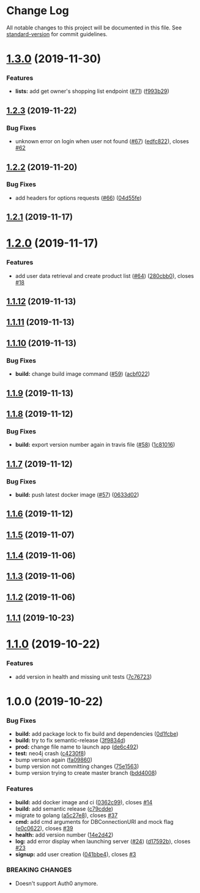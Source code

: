 # Change Log

All notable changes to this project will be documented in this file. See [standard-version](https://github.com/conventional-changelog/standard-version) for commit guidelines.

<a name="1.3.0"></a>
# [1.3.0](https://github.com/Sehsyha/crounch-back/compare/1.2.3...1.3.0) (2019-11-30)


### Features

* **lists:** add get owner's shopping list endpoint ([#71](https://github.com/Sehsyha/crounch-back/issues/71)) ([f993b29](https://github.com/Sehsyha/crounch-back/commit/f993b29))



<a name="1.2.3"></a>
## [1.2.3](https://github.com/Sehsyha/crounch-back/compare/1.2.2...1.2.3) (2019-11-22)


### Bug Fixes

* unknown error on login when user not found ([#67](https://github.com/Sehsyha/crounch-back/issues/67)) ([edfc822](https://github.com/Sehsyha/crounch-back/commit/edfc822)), closes [#62](https://github.com/Sehsyha/crounch-back/issues/62)



<a name="1.2.2"></a>
## [1.2.2](https://github.com/Sehsyha/crounch-back/compare/1.2.1...1.2.2) (2019-11-20)


### Bug Fixes

* add headers for options requests ([#66](https://github.com/Sehsyha/crounch-back/issues/66)) ([04d55fe](https://github.com/Sehsyha/crounch-back/commit/04d55fe))



<a name="1.2.1"></a>
## [1.2.1](https://github.com/Sehsyha/crounch-back/compare/1.2.0...1.2.1) (2019-11-17)



<a name="1.2.0"></a>
# [1.2.0](https://github.com/Sehsyha/crounch-back/compare/1.1.12...1.2.0) (2019-11-17)


### Features

* add user data retrieval and create product list ([#64](https://github.com/Sehsyha/crounch-back/issues/64)) ([280cbb0](https://github.com/Sehsyha/crounch-back/commit/280cbb0)), closes [#18](https://github.com/Sehsyha/crounch-back/issues/18)



<a name="1.1.12"></a>
## [1.1.12](https://github.com/Sehsyha/crounch-back/compare/1.1.11...1.1.12) (2019-11-13)



<a name="1.1.11"></a>
## [1.1.11](https://github.com/Sehsyha/crounch-back/compare/1.1.10...1.1.11) (2019-11-13)



<a name="1.1.10"></a>
## [1.1.10](https://github.com/Sehsyha/crounch-back/compare/1.1.9...1.1.10) (2019-11-13)


### Bug Fixes

* **build:** change build image command ([#59](https://github.com/Sehsyha/crounch-back/issues/59)) ([acbf022](https://github.com/Sehsyha/crounch-back/commit/acbf022))



<a name="1.1.9"></a>
## [1.1.9](https://github.com/Sehsyha/crounch-back/compare/1.1.8...1.1.9) (2019-11-13)



<a name="1.1.8"></a>
## [1.1.8](https://github.com/Sehsyha/crounch-back/compare/1.1.7...1.1.8) (2019-11-12)


### Bug Fixes

* **build:** export version number again in travis file ([#58](https://github.com/Sehsyha/crounch-back/issues/58)) ([1c81016](https://github.com/Sehsyha/crounch-back/commit/1c81016))



<a name="1.1.7"></a>
## [1.1.7](https://github.com/Sehsyha/crounch-back/compare/1.1.6...1.1.7) (2019-11-12)


### Bug Fixes

* **build:** push latest docker image ([#57](https://github.com/Sehsyha/crounch-back/issues/57)) ([0633d02](https://github.com/Sehsyha/crounch-back/commit/0633d02))



<a name="1.1.6"></a>
## [1.1.6](https://github.com/Sehsyha/crounch-back/compare/1.1.5...1.1.6) (2019-11-12)



<a name="1.1.5"></a>
## [1.1.5](https://github.com/Sehsyha/crounch-back/compare/1.1.4...1.1.5) (2019-11-07)



<a name="1.1.4"></a>
## [1.1.4](https://github.com/Sehsyha/crounch-back/compare/1.1.3...1.1.4) (2019-11-06)



<a name="1.1.3"></a>
## [1.1.3](https://github.com/Sehsyha/crounch-back/compare/1.1.2...1.1.3) (2019-11-06)



<a name="1.1.2"></a>
## [1.1.2](https://github.com/Sehsyha/crounch-back/compare/1.1.1...1.1.2) (2019-11-06)



<a name="1.1.1"></a>
## [1.1.1](https://github.com/Sehsyha/crounch-back/compare/1.1.0...1.1.1) (2019-10-23)



<a name="1.1.0"></a>
# [1.1.0](https://github.com/Sehsyha/crounch-back/compare/1.0.0...1.1.0) (2019-10-22)


### Features

* add version in health and missing unit tests ([7c76723](https://github.com/Sehsyha/crounch-back/commit/7c76723))



<a name="1.0.0"></a>
# 1.0.0 (2019-10-22)


### Bug Fixes

* **build:** add package lock to fix build and dependencies ([0d1fcbe](https://github.com/Sehsyha/crounch-back/commit/0d1fcbe))
* **build:** try to fix semantic-release ([3f9834d](https://github.com/Sehsyha/crounch-back/commit/3f9834d))
* **prod:** change file name to launch app ([de6c492](https://github.com/Sehsyha/crounch-back/commit/de6c492))
* **test:** neo4j crash ([c4230f8](https://github.com/Sehsyha/crounch-back/commit/c4230f8))
* bump version again ([fa09860](https://github.com/Sehsyha/crounch-back/commit/fa09860))
* bump version not committing changes ([75e1563](https://github.com/Sehsyha/crounch-back/commit/75e1563))
* bump version trying to create master branch ([bdd4008](https://github.com/Sehsyha/crounch-back/commit/bdd4008))


### Features

* **build:** add docker image and ci ([0362c99](https://github.com/Sehsyha/crounch-back/commit/0362c99)), closes [#14](https://github.com/Sehsyha/crounch-back/issues/14)
* **build:** add semantic release ([c79cdde](https://github.com/Sehsyha/crounch-back/commit/c79cdde))
* migrate to golang ([a5c27e8](https://github.com/Sehsyha/crounch-back/commit/a5c27e8)), closes [#37](https://github.com/Sehsyha/crounch-back/issues/37)
* **cmd:** add cmd arguments for DBConnectionURI and mock flag ([e0c0622](https://github.com/Sehsyha/crounch-back/commit/e0c0622)), closes [#39](https://github.com/Sehsyha/crounch-back/issues/39)
* **health:** add version number ([14e2d42](https://github.com/Sehsyha/crounch-back/commit/14e2d42))
* **log:** add error display when launching server ([#24](https://github.com/Sehsyha/crounch-back/issues/24)) ([d17592b](https://github.com/Sehsyha/crounch-back/commit/d17592b)), closes [#23](https://github.com/Sehsyha/crounch-back/issues/23)
* **signup:** add user creation ([041bbe4](https://github.com/Sehsyha/crounch-back/commit/041bbe4)), closes [#3](https://github.com/Sehsyha/crounch-back/issues/3)


### BREAKING CHANGES

* Doesn't support Auth0 anymore.
